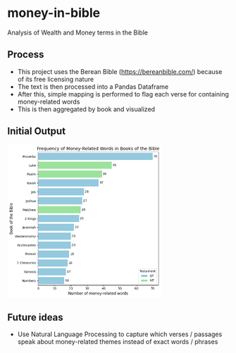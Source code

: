 # money-in-bible
Analysis of Wealth and Money terms in the Bible

## Process
* This project uses the Berean Bible (https://bereanbible.com/) because of its free licensing nature
* The text is then processed into a Pandas Dataframe
* After this, simple mapping is performed to flag each verse for containing money-related words
* This is then aggregated by book and visualized

## Initial Output
<img src="outputs/money-in-bible.png" alt="money-in-bible" width="350"/>

## Future ideas
* Use Natural Language Processing to capture which verses / passages speak about money-related themes instead of exact words / phrases
